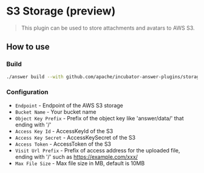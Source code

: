 # S3 Storage (preview)
> This plugin can be used to store attachments and avatars to AWS S3.

## How to use

### Build
```bash
./answer build --with github.com/apache/incubator-answer-plugins/storage-s3
```

### Configuration
- `Endpoint` -  Endpoint of the AWS S3 storage
- `Bucket Name` - Your bucket name
- `Object Key Prefix` - Prefix of the object key like 'answer/data/' that ending with '/'
- `Access Key Id` - AccessKeyId of the S3
- `Access Key Secret` - AccessKeySecret of the S3
- `Access Token` - AccessToken of the S3
- `Visit Url Prefix` - Prefix of access address for the uploaded file, ending with '/' such as https://example.com/xxx/
- `Max File Size` - Max file size in MB, default is 10MB
